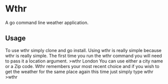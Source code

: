 # Wthr
A go command line weather application. 

## Usage
To use wthr simply clone and go install. Using wthr is really simple because wthr is really simple. The first time you run the wthr command you will need to pass it a location argument.
    >wthr London
You can use either a city name or a Zip code. Wthr remembers your most recent choice and if you wish to get the weather for the same place again this time just simply type wthr
    >wthr
    

